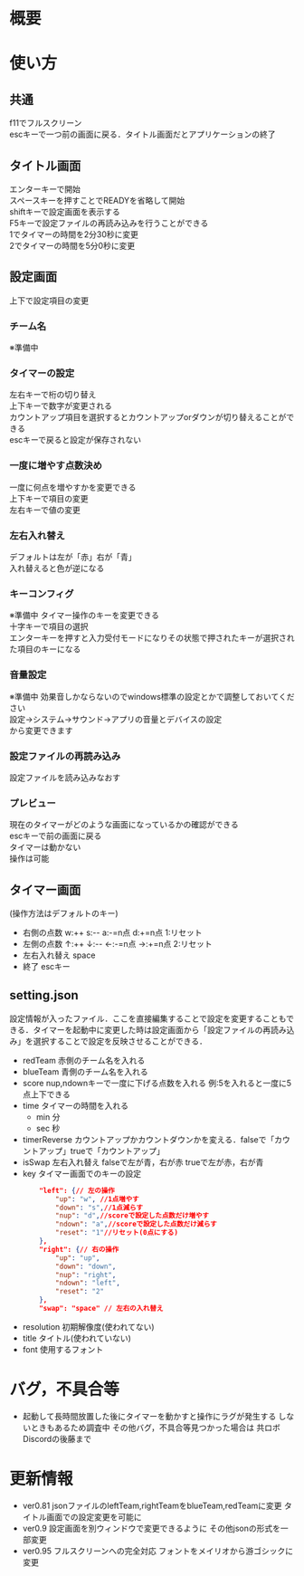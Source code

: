 # 概要

# 使い方
## 共通
f11でフルスクリーン  
escキーで一つ前の画面に戻る．タイトル画面だとアプリケーションの終了  

## タイトル画面
エンターキーで開始  
スペースキーを押すことでREADYを省略して開始  
shiftキーで設定画面を表示する  
F5キーで設定ファイルの再読み込みを行うことができる  
1でタイマーの時間を2分30秒に変更  
2でタイマーの時間を5分0秒に変更  

## 設定画面
上下で設定項目の変更  
### チーム名
※準備中  
### タイマーの設定
左右キーで桁の切り替え  
上下キーで数字が変更される  
カウントアップ項目を選択するとカウントアップorダウンが切り替えることができる  
escキーで戻ると設定が保存されない
### 一度に増やす点数決め
一度に何点を増やすかを変更できる  
上下キーで項目の変更  
左右キーで値の変更  
### 左右入れ替え
デフォルトは左が「赤」右が「青」  
入れ替えると色が逆になる
### キーコンフィグ
※準備中
タイマー操作のキーを変更できる  
十字キーで項目の選択  
エンターキーを押すと入力受付モードになりその状態で押されたキーが選択された項目のキーになる
### 音量設定
※準備中
効果音しかならないのでwindows標準の設定とかで調整しておいてください  
設定→システム→サウンド→アプリの音量とデバイスの設定  
から変更できます  
### 設定ファイルの再読み込み
設定ファイルを読み込みなおす  
### プレビュー
現在のタイマーがどのような画面になっているかの確認ができる  
escキーで前の画面に戻る  
タイマーは動かない  
操作は可能  

## タイマー画面
(操作方法はデフォルトのキー)
- 右側の点数
    w:++
    s:--
    a:-=n点
    d:+=n点
    1:リセット
- 左側の点数
    ↑:++
    ↓:--
    ←:-=n点
    →:+=n点
    2:リセット
- 左右入れ替え
    space
- 終了
    escキー

## setting.json
設定情報が入ったファイル．ここを直接編集することで設定を変更することもできる．タイマーを起動中に変更した時は設定画面から「設定ファイルの再読み込み」を選択することで設定を反映させることができる．
- redTeam
    赤側のチーム名を入れる
- blueTeam
    青側のチーム名を入れる
- score
    nup,ndownキーで一度に下げる点数を入れる
    例:5を入れると一度に5点上下できる
- time
    タイマーの時間を入れる
    - min
        分
    - sec
        秒
- timerReverse
    カウントアップかカウントダウンかを変える．falseで「カウントアップ」trueで「カウントアップ」
- isSwap
    左右入れ替え
    falseで左が青，右が赤
    trueで左が赤，右が青
- key
    タイマー画面でのキーの設定
    ```json
        "left": {// 左の操作
            "up": "w", //1点増やす
            "down": "s",//1点減らす
            "nup": "d",//scoreで設定した点数だけ増やす
            "ndown": "a",//scoreで設定した点数だけ減らす
            "reset": "1"//リセット(0点にする)
        },
        "right": {// 右の操作
            "up": "up",
            "down": "down",
            "nup": "right",
            "ndown": "left",
            "reset": "2"
        },
        "swap": "space" // 左右の入れ替え
    ```
- resolution
    初期解像度(使われてない)
- title
    タイトル(使われていない)
- font
    使用するフォント

# バグ，不具合等
- 起動して長時間放置した後にタイマーを動かすと操作にラグが発生する
    しないときもあるため調査中
その他バグ，不具合等見つかった場合は
共ロボDiscordの後藤まで

# 更新情報
- ver0.81
jsonファイルのleftTeam,rightTeamをblueTeam,redTeamに変更
タイトル画面での設定変更を可能に
- ver0.9
設定画面を別ウィンドウで変更できるように
その他jsonの形式を一部変更
- ver0.95
フルスクリーンへの完全対応
フォントをメイリオから游ゴシックに変更



<!-- cxfreeze -->
<!-- https://www.keshikan.net/fonts.html -->
<!-- https://www.fontspace.com/digital-font-f17797 -->
